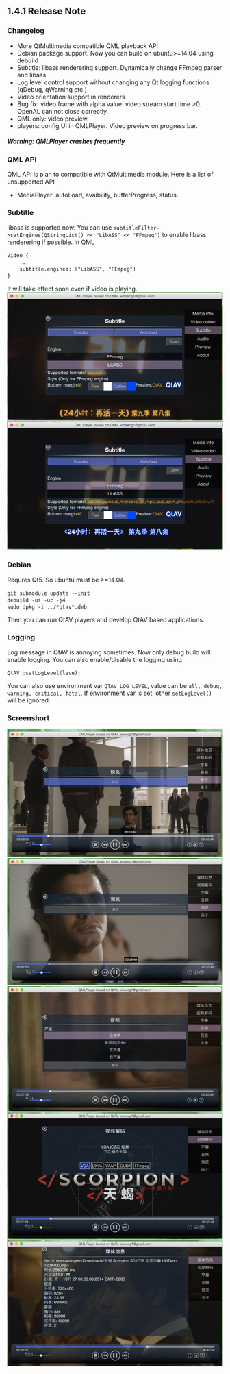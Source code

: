 ## 1.4.1 Release Note


### Changelog

- More QtMultimedia compatible QML playback API
- Debian package support. Now you can build on ubuntu>=14.04 using debuild
- Subtitle: libass renderering support. Dynamically change FFmpeg parser and libass
- Log level control support without changing any Qt logging functions (qDebug, qWarning etc.)
- Video orientation support in renderers
- Bug fix: video frame with alpha value. video stream start time >0. OpenAL can not close correctly.
- QML only: video preview.
- players: config UI in QMLPlayer. Video preview on progress bar.

##### Warning: QMLPlayer crashes frequently

### QML API

QML API is plan to compatible with QtMultimedia module. Here is a list of unsupported API
- MediaPlayer: autoLoad, avaibility, bufferProgress, status.


### Subtitle

libass is supported now. You can use `subtitleFilter->setEngines(QStringList() << "LibASS" << "FFmpeg")` to enable libass renderering if possible. In QML

    Video {
        ...
        subtitle.engines: ["LibASS", "FFmpeg"]
    }

It will take effect soon even if video is playing.
![](images/QMLPlayer1.4.1-subtitle-ass-en_US.jpg "libass")
![](images/QMLPlayer1.4.1-subtitle-ffmpeg-en_US.jpg "ffmpeg")

### Debian

Requres Qt5. So ubuntu must be >=14.04.

    git submodule update --init
    debuild -us -uc -j4
    sudo dpkg -i ../*qtav*.deb

Then you can run QtAV players and develop QtAV based applications.

### Logging

Log message in QtAV is annoying sometimes. Now only debug build will enable logging. You can also enable/disable the logging using

    QtAV::setLogLevel(leve);

You can also use environment var `QTAV_LOG_LEVEL`, value can be `all, debug, warning, critical, fatal`. If environment var is set, other `setLogLevel()` will be ignored.



### Screenshort

![](images/QMLPlayer1.4.1-preview-zh_CN.jpg "progress bar preview")
![](images/QMLPlayer1.4.1-preview-disabled-zh_CN.jpg "progress bar preview disabled")
![](images/QMLPlayer1.4.1-audio-zh_CN.jpg "audio config page")
![](images/QMLPlayer1.4.1-decoders-zh_CN.jpg "decoder config page")
![](images/QMLPlayer1.4.1-mediainfo-zh_CN.jpg "Media info page")
